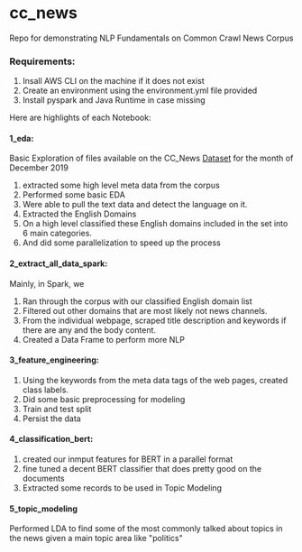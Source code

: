 # cc_news

Repo for demonstrating NLP Fundamentals on Common Crawl News Corpus

### Requirements:

1. Insall AWS CLI on the machine if it does not exist
2. Create an environment using the environment.yml file provided
3. Install pyspark and Java Runtime in case missing

Here are highlights of each Notebook:

#### 1_eda:
Basic Exploration of files available on the CC_News [Dataset](https://commoncrawl.org/2016/10/news-dataset-available/) for the month of December 2019
1. extracted some high level meta data from the corpus
2. Performed some basic EDA
3. Were able to pull the text data and detect the language on it.
4. Extracted the English Domains
5. On a high level classified these English domains included in the set into 6 main categories.
6. And did some parallelization to speed up the process

#### 2_extract_all_data_spark:
Mainly, in Spark, we
1. Ran through the corpus with our classified English domain list
2. Filtered out other domains that are most likely not news channels.
3. From the individual webpage, scraped title description and keywords if there are any and the body content.
4. Created a Data Frame to perform more NLP

#### 3_feature_engineering:
1. Using the keywords from the meta data tags of the web pages, created class labels.
2. Did some basic preprocessing for modeling
3. Train and test split
4. Persist the data

#### 4_classification_bert:
1. created our inmput features for BERT in a parallel format
2. fine tuned a decent BERT classifier that does pretty good on the documents
3. Extracted some records to be used in Topic Modeling

#### 5_topic_modeling
Performed LDA to find some of the most commonly talked about topics in the news given a main topic area like "politics"

